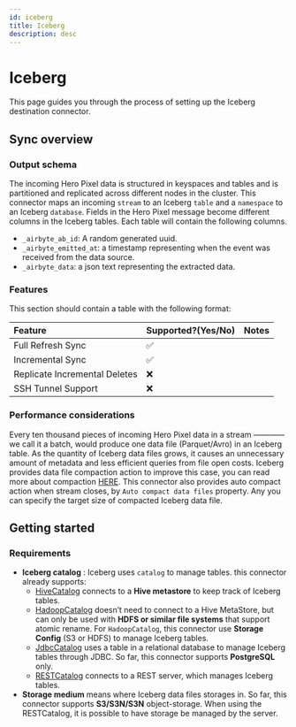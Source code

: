 ```yaml
---
id: iceberg
title: Iceberg
description: desc
---
```


# Iceberg

This page guides you through the process of setting up the Iceberg destination connector.

## Sync overview

### Output schema

The incoming Hero Pixel data is structured in keyspaces and tables and is partitioned and replicated
across different nodes in the cluster. This connector maps an incoming `stream` to an Iceberg
`table` and a `namespace` to an Iceberg `database`. Fields in the Hero Pixel message become different
columns in the Iceberg tables. Each table will contain the following columns.

- `_airbyte_ab_id`: A random generated uuid.
- `_airbyte_emitted_at`: a timestamp representing when the event was received from the data source.
- `_airbyte_data`: a json text representing the extracted data.

### Features

This section should contain a table with the following format:

| Feature                       | Supported?(Yes/No) | Notes |
| :---------------------------- | :----------------- | :---- |
| Full Refresh Sync             | ✅                 |       |
| Incremental Sync              | ✅                 |       |
| Replicate Incremental Deletes | ❌                 |       |
| SSH Tunnel Support            | ❌                 |       |

### Performance considerations

Every ten thousand pieces of incoming Hero Pixel data in a stream ————we call it a batch, would produce
one data file (Parquet/Avro) in an Iceberg table. As the quantity of Iceberg data files grows, it causes an
unnecessary amount of metadata and less efficient queries from file open costs. Iceberg provides
data file compaction action to improve this case, you can read more about compaction
[HERE](https://iceberg.apache.org/docs/latest/maintenance/#compact-data-files). This connector also
provides auto compact action when stream closes, by `Auto compact data files` property. Any you can
specify the target size of compacted Iceberg data file.

## Getting started

### Requirements

- **Iceberg catalog** : Iceberg uses `catalog` to manage tables. this connector already supports:
  - [HiveCatalog](https://iceberg.apache.org/docs/latest/hive/#global-hive-catalog) connects to a
    **Hive metastore** to keep track of Iceberg tables.
  - [HadoopCatalog](https://iceberg.apache.org/docs/latest/java-api-quickstart/#using-a-hadoop-catalog)
    doesn’t need to connect to a Hive MetaStore, but can only be used with **HDFS or similar file
    systems** that support atomic rename. For `HadoopCatalog`, this connector use **Storage Config**
    (S3 or HDFS) to manage Iceberg tables.
  - [JdbcCatalog](https://iceberg.apache.org/docs/latest/jdbc/) uses a table in a relational
    database to manage Iceberg tables through JDBC. So far, this connector supports **PostgreSQL**
    only.
  - [RESTCatalog](https://iceberg.apache.org/docs/latest/spark-configuration/#catalog-configuration)
    connects to a REST server, which manages Iceberg tables.
- **Storage medium** means where Iceberg data files storages in. So far, this connector supports
  **S3/S3N/S3N** object-storage. When using the RESTCatalog, it is possible to have storage be
  managed by the server.
